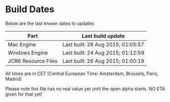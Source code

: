 # Build Dates

Below are the last known dates to updates

Part | Last build update
-----|-----
Mac Engine | Last built: 26 Aug 2015; 01:05:57
Windows Engine | Last built: 24 Aug 2015; 01:12:59
JCR6 Resource Files | Last built: 26 Aug 2015; 01:00:19
All times are in CET (Central European Time: Amsterdam, Brussels, Paris, Madrid)


Please note this file has no real value yet until the open alpha starts. NO ETA given for that yet!
